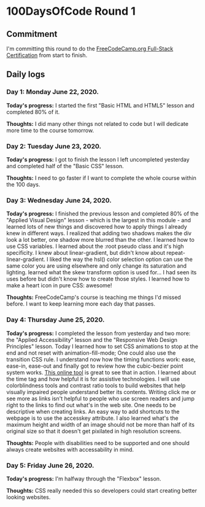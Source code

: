 # 100DaysOfCode Round 1

## Commitment

I'm committing this round to do the [FreeCodeCamp.org Full-Stack Certification](https://www.freecodecamp.org/) from start to finish.

## Daily logs

### Day 1: Monday June 22, 2020.

**Today's progress:** I started the first "Basic HTML and HTML5" lesson and completed 80% of it. 

**Thoughts:** I did many other things not related to code but I will dedicate more time to the course tomorrow.


### Day 2: Tuesday June 23, 2020.

**Today's progress:** I got to finish the lesson I left uncompleted yesterday and completed half of the "Basic CSS" lesson.

**Thoughts:** I need to go faster if I want to complete the whole course within the 100 days.


### Day 3: Wednesday June 24, 2020.

**Today's progress:** I finished the previous lesson and completed 80% of the "Applied Visual Design" lesson - which is the largest in this module - and learned lots of new things and discovered how to apply things I already knew in different ways. I realized that adding two shadows makes the div look a lot better, one shadow more blurred than the other. I learned how to use CSS variables. I learned about the :root pseudo class and it's high specificity. I knew about linear-gradient, but didn't know about repeat-linear-gradient. I liked the way the hsl() color selection option can use the same color you are using elsewhere and only change its saturation and lighting. learned what the skew transform option is used for... I had seen its uses before but didn't know how to create those styles. I learned how to make a heart icon in pure CSS: awesome!

**Thoughts:** FreeCodeCamp's course is teaching me things I'd missed before. I want to keep learning more each day that passes. 


### Day 4: Thursday June 25, 2020.

**Today's progress:** I completed the lesson from yesterday and two more: the "Applied Accessibility" lesson and the "Responsive Web Design Principles" lesson. Today I learned how to set CSS animations to stop at the end and not reset with animation-fill-mode; One could also use the transition CSS rule. I understand now how the timing functions work: ease, ease-in, ease-out and finally got to review how the cubic-bezier point system works. [This online tool](https://cubic-bezier.com/#.17,.67,.83,.67) is great to see that in action. I learned about the time tag and how helpful it is for assistive technologies. I will use colorblindness tools and contrast ratio tools to build websites that help visually impaired people understand better its contents. Writing click me or see more as links isn't helpful to people who use screen readers and jump right to the links to find out what's in the web site. One needs to be descriptive when creating links. An easy way to add shortcuts to the webpage is to use the accesskey attribute. I also learned what's the maximum height and width of an image should not be more than half of its original size so that it doesn't get pixilated in high resolution screens.

**Thoughts:** People with disabilities need to be supported and one should always create websites with accessability in mind. 


### Day 5: Friday June 26, 2020.

**Today's progress:** I'm halfway through the "Flexbox" lesson.

**Thoughts:** CSS really needed this so developers could start creating better looking websites.